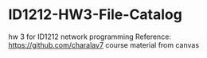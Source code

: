 # ID1212-HW3-File-Catalog
hw 3 for ID1212 network programming 
Reference:
https://github.com/charalav7
course material from canvas
